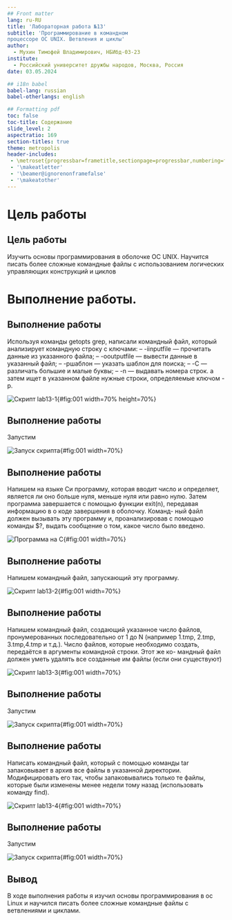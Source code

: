 ```yaml
---
## Front matter
lang: ru-RU
title: 'Лабораторная работа №13'
subtitle: 'Программирование в командном
процессоре ОС UNIX. Ветвления и циклы'
author:
  - Мухин Тимофей Владимирович, НБИбд-03-23
institute:
  - Российский университет дружбы народов, Москва, Россия
date: 03.05.2024

## i18n babel
babel-lang: russian
babel-otherlangs: english

## Formatting pdf
toc: false
toc-title: Содержание
slide_level: 2
aspectratio: 169
section-titles: true
theme: metropolis
header-includes:
 - \metroset{progressbar=frametitle,sectionpage=progressbar,numbering=fraction}
 - '\makeatletter'
 - '\beamer@ignorenonframefalse'
 - '\makeatother'
---
```


# Цель работы

## Цель работы

Изучить основы программирования в оболочке ОС UNIX. Научится писать более
сложные командные файлы с использованием логических управляющих конструкций
и циклов


# Выполнение работы. 


## Выполнение работы

 Используя команды getopts grep, написали командный файл, который анализирует
командную строку с ключами:
– -iinputfile — прочитать данные из указанного файла;
– -ooutputfile — вывести данные в указанный файл;
– -pшаблон — указать шаблон для поиска;
– -C — различать большие и малые буквы;
– -n — выдавать номера строк.
а затем ищет в указанном файле нужные строки, определяемые ключом -p.

![Скрипт lab13-1](image/1.png){#fig:001 width=70% height=70%}

## Выполнение работы

Запустим

![Запуск скрипта](image/2.png){#fig:001 width=70%}

## Выполнение работы

 Напишем на языке Си программу, которая вводит число и определяет, является ли оно
больше нуля, меньше нуля или равно нулю. Затем программа завершается с помощью
функции exit(n), передавая информацию в о коде завершения в оболочку. Команд-
ный файл должен вызывать эту программу и, проанализировав с помощью команды
$?, выдать сообщение о том, какое число было введено.

![Программа на C](image/3.png){#fig:001 width=70%}

## Выполнение работы

Напишем командный файл, запускающий эту программу.

![Скрипт lab13-2](image/4.png){#fig:001 width=70%}



## Выполнение работы

 Напишем командный файл, создающий указанное число файлов, пронумерованных
последовательно от 1 до N (например 1.tmp, 2.tmp, 3.tmp,4.tmp и т.д.). Число файлов,
которые необходимо создать, передаётся в аргументы командной строки. Этот же ко-
мандный файл должен уметь удалять все созданные им файлы (если они существуют)

![Скрипт lab13-3](image/6.png){#fig:001 width=70%}


## Выполнение работы

Запустим

![Запуск скрипта](image/7.png){#fig:001 width=70%}


## Выполнение работы

Написать командный файл, который с помощью команды tar запаковывает в архив
все файлы в указанной директории. Модифицировать его так, чтобы запаковывались
только те файлы, которые были изменены менее недели тому назад (использовать
команду find).

![Скрипт lab13-4](image/8.png){#fig:001 width=70%}

## Выполнение работы 

Запустим

![Запуск скрипта](image/9.png){#fig:001 width=70%}


## Вывод


В ходе выполнения работы я изучил основы программирования в ос Linux и научился писать более сложные командные файлы с ветвлениями и циклами.

